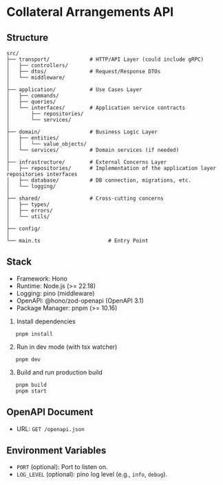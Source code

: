 # Collateral Arrangements API

## Structure

```
src/
├── transport/             # HTTP/API Layer (could include gRPC)
│   ├── controllers/
│   ├── dtos/              # Request/Response DTOs
│   └── middleware/
│
├── application/           # Use Cases Layer
│   ├── commands/
│   ├── queries/
│   └── interfaces/        # Application service contracts
│       ├── repositories/
│       └── services/
│
├── domain/                # Business Logic Layer
│   ├── entities/
│   │   └── value_objects/
│   └── services/          # Domain services (if needed)
│
├── infrastructure/        # External Concerns Layer
│   ├── repositories/      # Implementation of the application layer repositories interfaces
│   ├── database/          # DB connection, migrations, etc.
│   └── logging/
│
├── shared/                # Cross-cutting concerns
│   ├── types/
│   ├── errors/
│   └── utils/
│
├── config/
│
└── main.ts                      # Entry Point
```

## Stack

- Framework: Hono
- Runtime: Node.js (>= 22.18)
- Logging: pino (middleware)
- OpenAPI: @hono/zod-openapi (OpenAPI 3.1)
- Package Manager: pnpm (>= 10.16)

1. Install dependencies

```shell
   pnpm install
```

2. Run in dev mode (with tsx watcher)

```shell
   pnpm dev
```

3. Build and run production build

```shell
   pnpm build
   pnpm start
```

## OpenAPI Document

- URL: `GET /openapi.json`

## Environment Variables

- `PORT` (optional): Port to listen on.
- `LOG_LEVEL` (optional): pino log level (e.g., `info`, `debug`).
